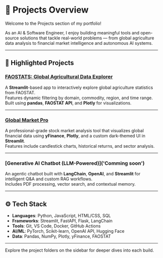 # 🚀 Projects Overview

Welcome to the Projects section of my portfolio!

As an AI & Software Engineer, I enjoy building meaningful tools and open-source solutions that tackle real-world problems — from global agriculture data analysis to financial market intelligence and autonomous AI systems.

---

## 🧠 Highlighted Projects

### [FAOSTATS: Global Agricultural Data Explorer](https://faostats.streamlit.app/)
A **Streamlit**-based app to interactively explore global agriculture statistics from FAOSTAT.  
Features dynamic filtering by domain, commodity, region, and time range.  
Built using **pandas**, **FAOSTAT API**, and **Plotly** for visualizations.

---

### [Global Market Pro](https://global-market-pro.streamlit.app/)
A professional-grade stock market analysis tool that visualizes global financial data using **yFinance**, **Plotly**, and a custom dark-themed UI in **Streamlit**.  
Features include candlestick charts, historical returns, and sector analysis.

---

### [Generative AI Chatbot (LLM-Powered)]('Comming soon')
An agentic chatbot built with **LangChain**, **OpenAI**, and **Streamlit** for intelligent Q&A and custom RAG workflows.  
Includes PDF processing, vector search, and contextual memory.

---

## ⚙️ Tech Stack

- **Languages**: Python, JavaScript, HTML/CSS, SQL  
- **Frameworks**: Streamlit, FastAPI, Flask, LangChain  
- **Tools**: Git, VS Code, Docker, GitHub Actions  
- **AI/ML**: PyTorch, Scikit-learn, OpenAI API, Hugging Face  
- **Data**: Pandas, NumPy, Plotly, yFinance, FAOSTAT

---

Explore the project folders on the sidebar for deeper dives into each build.
